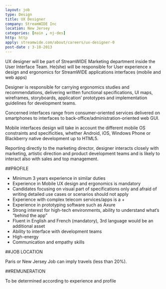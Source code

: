 ```yaml
---
layout: job
type: Design
title: UX Designer
company: StreamWIDE Inc
location: New Jersey
categories: [main , nj-des]
http: http
apply: streamwide.com/about/careers/ux-designer-0
post-date : 3-18-2013
---
```


UX designer will be part of StreamWIDE Marketing department inside the User Interface Team. He(she) will be responsible for User experience x design and ergonomics for StreamWIDE applications interfaces (mobile  and web apps)

Designer is responsible for carrying ergonomics studies and recommendations, delivering written functional specifications, UI maps, wireframes, storyboards, application’ prototypes and implementation guidelines for development teams.

Concerned interfaces range from consumer-oriented services delivered on smartphones to interfaces to back-office/administration-oriented web GUI.

Mobile interfaces design will take in account the different mobile OS constraints and specificities, whether Android, iOS, Windows Phone or Blackberry native development up to HTML5.

Reporting directly to the marketing director, designer interacts closely with marketing, artistic direction and product development teams and is likely to interact also with sales and top management.

##PROFILE

* Minimum 3 years experience in similar duties
* Experience in Mobile UX design and ergonomics is mandatory
* Candidates focusing on visual part of specifications only and afraid of writing detailed use cases or scenarios should not apply
* Experience with complex telecom services/apps is a +
* Experience in prototyping software such as Axure
* Strong interest for high-tech environments, ability to understand what’s “behind the app”
* Fluent in English and French (mandatory), 3rd language would be an additional asset
* Ability to interface with development teams
* High-energy
* Communication and empathy skills

##JOB LOCATION

Paris or New Jersey
Job can imply travels (less than 20%).

##REMUNERATION

To be determined according to experience and profile 
